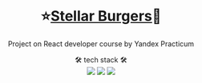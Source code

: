 <h1 align="center">
⭐<a href="https://semyon-dyagelets.github.io/react-burger/">Stellar Burgers</a>🍔 
</h1>

<p align="center">
Project on React developer course by Yandex Practicum
</p>

<p align="center">
🛠️ tech stack 🛠️
<br>
  <img src="https://img.shields.io/badge/React-20232A?style=for-the-badge&logo=react&logoColor=61DAFB">
  <img src="https://img.shields.io/badge/Redux-593D88?style=for-the-badge&logo=redux&logoColor=white">
  <img src="https://img.shields.io/badge/TypeScript-007ACC?style=for-the-badge&logo=typescript&logoColor=white">
    </p>
